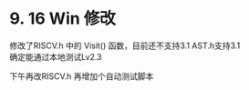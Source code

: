 # 9. 16 Win 修改

修改了RISCV.h 中的 Visit() 函数，目前还不支持3.1
AST.h支持3.1  
确定能通过本地测试Lv2.3

下午再改RISCV.h
再增加个自动测试脚本
